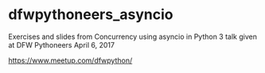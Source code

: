 # dfwpythoneers_asyncio
Exercises and slides from Concurrency using asyncio in Python 3 talk given at DFW Pythoneers April 6, 2017


https://www.meetup.com/dfwpython/